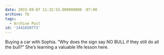 ```yaml
---
date: 2015-09-07 11:32:53.000000000 -07:00
archive: fb
tags: 
  - Archive Post
id: '1441650773'
---
```


Buying a car with Sophia. “Why does the sign say NO BULL if they still do all the bull?” She’s learning a valuable life lesson here.
